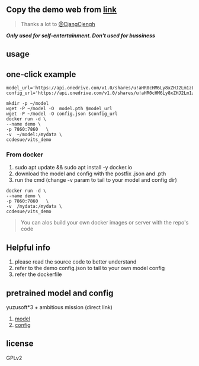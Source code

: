 ## Copy the demo web from [link](https://huggingface.co/spaces/skytnt/moe-japanese-tts/tree/main) 
> Thanks a lot to [@CjangCjengh](https://github.com/CjangCjengh)

***Only used for self-entertainment.
Don't used for bussiness***

## usage 

## one-click example
```shell
model_url='https://api.onedrive.com/v1.0/shares/u!aHR0cHM6Ly8xZHJ2Lm1zL3UvcyFBdG53cTVRejJnLTJiTzdqanlEQXNyWDV4bDA/root/content'
config_url='https://api.onedrive.com/v1.0/shares/u!aHR0cHM6Ly8xZHJ2Lm1zL3UvcyFBdG53cTVRejJnLTJhNEJ3enhhUHpqNE5EZWc/root/content'

mkdir -p ~/model
wget -P ~/model -O  model.pth $model_url
wget -P ~/model -O config.json $config_url
docker run -d \
--name demo \
-p 7860:7860   \
-v  ~/model:/mydata \
ccdesue/vits_demo
```


### From docker 
 1. sudo apt update && sudo apt install -y  docker.io
 2. download the model and config with the postfix .json and .pth
 3. run the cmd (change -v param to tail to your model and config dir)
```docker 
docker run -d \
--name demo \
-p 7860:7860   \
-v  /mydata:/mydata \
ccdesue/vits_demo   
```


> You can alos build your own docker images or server with the repo's code 

## Helpful info
1. please read the source code to better understand
2. refer to the demo config.json to tail to your own model config
3. refer the dockerfile 

## pretrained model and config
yuzusoft*3 + ambitious mission (direct link)
1. [model](https://api.onedrive.com/v1.0/shares/u!aHR0cHM6Ly8xZHJ2Lm1zL3UvcyFBdG53cTVRejJnLTJiTzdqanlEQXNyWDV4bDA/root/content)
2. [config](https://api.onedrive.com/v1.0/shares/u!aHR0cHM6Ly8xZHJ2Lm1zL3UvcyFBdG53cTVRejJnLTJhNEJ3enhhUHpqNE5EZWc/root/content)  




## license 
GPLv2
